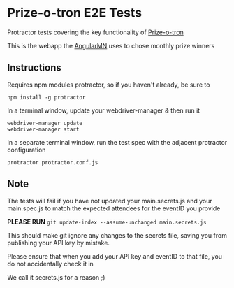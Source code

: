 # Prize-o-tron E2E Tests
Protractor tests covering the key functionality of [Prize-o-tron](http://prize-o-tron.herokuapp.com/)

This is the webapp the [AngularMN](http://www.meetup.com/AngularMN) uses to chose monthly prize winners

## Instructions
Requires npm modules protractor, so if you haven't already, be sure to

`npm install -g protractor`

In a terminal window, update your webdriver-manager & then run it
```
webdriver-manager update
webdriver-manager start
```
In a separate terminal window, run the test spec with the adjacent protractor configuration

`protractor protractor.conf.js`

## Note
The tests will fail if you have not updated your main.secrets.js and your main.spec.js to match the expected attendees for the eventID you provide

**PLEASE RUN** 
`git update-index --assume-unchanged main.secrets.js`

This should make git ignore any changes to the secrets file, saving you from publishing your API key by mistake.

Please ensure that when you add your API key and eventID to that file, you do not accidentally check it in

We call it secrets.js for a reason ;)
